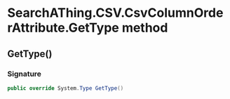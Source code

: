 # SearchAThing.CSV.CsvColumnOrderAttribute.GetType method
## GetType()
### Signature
```csharp
public override System.Type GetType()
```
